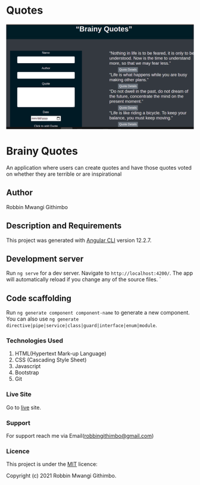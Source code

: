 # Quotes

![Best-Quotes!](./src/assets/webpage.png)

# Brainy Quotes

An application where users can create quotes and have those quotes voted on whether they are terrible or are inspirational

## Author

Robbin Mwangi Githimbo

## Description and Requirements

This project was generated with [Angular CLI](https://github.com/angular/angular-cli) version 12.2.7.

## Development server

Run `ng serve` for a dev server. Navigate to `http://localhost:4200/`. The app will automatically reload if you change any of the source files.
`

## Code scaffolding

Run `ng generate component component-name` to generate a new component. You can also use `ng generate directive|pipe|service|class|guard|interface|enum|module`.

### Technologies Used

1. HTML(Hypertext Mark-up Language)
2. CSS (Cascading Style Sheet)
4. Javascript
5. Bootstrap
3. Git

### Live Site
Go to  [live]( https://robbingit.github.io/Top-Pizzas/) site.


### Support
For support reach me via Email(robbingithimbo@gmail.com)

### Licence
This project is under the  [MIT](LICENSE) licence:<br>

Copyright (c) 2021 Robbin Mwangi Githimbo.

